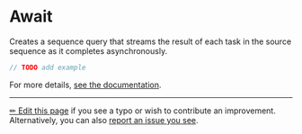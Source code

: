 # Await

Creates a sequence query that streams the result of each task in the source
sequence as it completes asynchronously.

```c# --destination-file ../code/Program.cs --region statements --project ../code/TryMoreLinq.csproj
// TODO add example
```

For more details, [see the documentation][doc].

---

[&#x270F; Edit this page][edit] if you see a typo or wish to contribute an
improvement. Alternatively, you can also [report an issue you see][issue].


[edit]: https://github.com/morelinq/try/edit/master/await.md
[issue]: https://github.com/morelinq/try/issues/new?title=Await
[doc]: https://morelinq.github.io/3.1/ref/api/html/Overload_MoreLinq_Experimental_ExperimentalEnumerable_Await.htm
